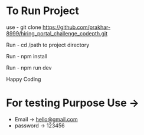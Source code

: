 # To Run Project

use - git clone https://github.com/prakhar-8999/hiring_portal_challenge_codepth.git

Run - cd /path to project directory

Run - npm install

Run - npm run dev

Happy Coding

# For testing Purpose Use ->

- Email -> hello@gmail.com
- password -> 123456
